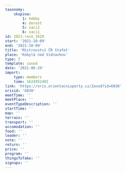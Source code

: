 ```yaml
---
taxonomy:
    skupina:
        1: hobby
        4: dorost
        5: zaci2
        6: zaci1
id: 2021-race_1629
start: '2021-10-09'
end: '2021-10-09'
title: 'Mistrovství ČR štafet'
place: 'Kobylá nad Vidnavkou'
type: Z
template: zavod
date: '2021-06-29'
import:
    type: members
    time: 1624952401
link: 'https://oris.orientacnisporty.cz/Zavod?id=6030'
orisid: '6030'
meetTime: ''
meetPlace: ''
eventTypeDescription: ''
startTime: ''
map: ''
terrain: ''
transport: ''
accomodation: ''
food: ''
leader: ''
note: ''
return: ''
price: ''
program: ''
thingsToTake: ''
signups: ''
---
```


